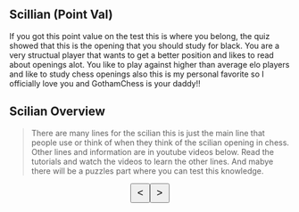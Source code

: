 ## Scillian (Point Val)
If you got this point value on the test this is where you belong, the quiz showed that this is the opening that you should study for black. 
You are a very structual player that wants to get a better position and likes to read about openings alot. You like to play against higher than average elo players and like to study chess openings also this is my personal favorite so I officially love you and GothamChess is your daddy!! 

## Scilian Overview
> There are many lines for the scilian this is just the main line that people use or think of when they think of the scilian opening in chess. Other lines and information are in youtube videos below. Read the tutorials and watch the videos to learn the other lines. And mabye there will be a puzzles part where you can test this knowledge. 

<!DOCTYPE html>
<html>
<head>
    <title>Accelerated Dragon - Sicilian Opening Chess</title>
    <style>
        /* Define CSS styles for the chess board */
        .black {
            color: black;
        }
        .white {
            color: white;
        }
        .chess-board {
            display: flex;
            width: 400px;
            height: 400px;
        }
        .chess-square {
            width: 50px;
            height: 50px;
            display: flex;
            justify-content: center;
            align-items: center;
            font-size: 30px;
        }
        .white-square {
            background-color: #f0d9b5;
        }
        .black-square {
            background-color: #b58863;
        }
        /* Styles for arrow buttons */
        .arrow-buttons {
            display: flex;
            justify-content: center;
            margin-top: 10px;
        }
        .arrow-button {
            padding: 5px 10px;
            font-size: 18px;
        }
    </style>
</head>
<body>
    <div id="chessBoard"></div>
    <div class="arrow-buttons">
        <button class="arrow-button" onclick="prevMove()">&lt;</button>
        <button class="arrow-button" onclick="nextMove()">&gt;</button>
    </div>
    <script>
        // Define the chess pieces icons
        var whitepieces = {
            "wp1": "♙",
            "wp2": "♙",
            "wp3": "♙",
            "wp4": "♙",
            "wp5": "♙",
            "wp6": "♙",
            "wp7": "♙",
            "wp8": "♙",
            "wr1": "♖",
            "wr2": "♖",
            "wn1": "♘",
            "wn2": "♘",
            "wb1": "♗",
            "wb2": "♗",
            "wk1": "♔",
            "wq1": "♕"
        };
        var blackpieces = {
            "bp1": "♟",
            "bp2": "♟",
            "bp3": "♟",
            "bp4": "♟",
            "bp5": "♟",
            "bp6": "♟",
            "bp7": "♟",
            "bp8": "♟",
            "br1": "♜",
            "br2": "♜",
            "bn1": "♞",
            "bn2": "♞",
            "bb1": "♝",
            "bb2": "♝",
            "bk1": "♚",
            "bq1": "♛"
        };
        // Array of initial positions for the chess pieces
        var initialPositions = [
            [1, 1, "br1"], [1, 2, "bn1"], [1, 3, "bb1"], [1, 4, "bq1"], [1, 5, "bk1"], [1, 6, "bb2"], [1, 7, "bn2"], [1, 8, "br2"],
            [2, 1, "bp1"], [2, 2, "bp2"], [2, 3, "bp3"], [2, 4, "bp4"], [2, 5, "bp5"], [2, 6, "bp6"], [2, 7, "bp7"], [2, 8, "bp8"],
            [7, 1, "wp1"], [7, 2, "wp2"], [7, 3, "wp3"], [7, 4, "wp4"], [7, 5, "wp5"], [7, 6, "wp6"], [7, 7, "wp7"], [7, 8, "wp8"],
            [8, 1, "wr1"], [8, 2, "wn1"], [8, 3, "wb1"], [8, 4, "wq1"], [8, 5, "wk1"], [8, 6, "wb2"], [8, 7, "wn2"], [8, 8, "wr2"]
        ];
        var currentMoveIndex = 0;
        var chessBoard = document.getElementById("chessBoard");
        // Initialize the chess board
        function initChessBoard() {
            var chessHTML = `<table>`;
            for (var row = 1; row <= 8; row++) {
                chessHTML += `<tr>`;
                for (var col = 1; col <= 8; col++) {
                    var squareClass = (row + col) % 2 === 0 ? "white-square" : "black-square";
                    if (row === 1) squareClass = "black-square"; // Make the bottom side black
                    var piece = getPieceIcon(row, col);
                    chessHTML += `<td><div class="chess-square ${squareClass}" id="r${row}c${col}">${piece}</div></td>`;
                }
                chessHTML += `</tr>`;
            }
            chessHTML += `</table>`;
            chessBoard.innerHTML = chessHTML;
        }
        // Get the piece icon for a given position
        function getPieceIcon(row, col) {
            for (var i = 0; i < initialPositions.length; i++) {
                var position = initialPositions[i];
                if (position[0] === row && position[1] === col) {
                    var piece = position[2];
                    if (blackpieces.hasOwnProperty(piece)) {
                        return blackpieces[piece];
                    }
                    if (whitepieces.hasOwnProperty(piece)) {
                        return whitepieces[piece];
                    }
                    break;
                }
            }
            return "";
        }
        // Go to the previous move
        function prevMove() {
            if (currentMoveIndex > 0) {
                currentMoveIndex--;
                initChessBoard();
            }
        }
        // Go to the next move
        function nextMove() {
            if (currentMoveIndex < initialPositions.length - 1) {
                currentMoveIndex++;
                initChessBoard();
            }
        }
        // Initialize the chess board on page load
        initChessBoard();
    </script>
</body>
</html>


